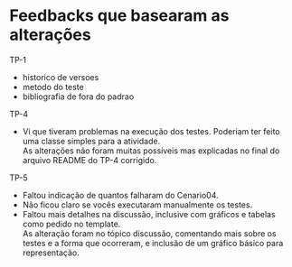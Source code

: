 # Feedbacks que basearam as alterações
TP-1  
- historico de versoes  
- metodo do teste  
- bibliografia de fora do padrao  

TP-4  
- Vi que tiveram problemas na execução dos testes. Poderiam ter feito uma classe simples para a atividade.  
  As alterações não foram muitas possíveis mas explicadas no final do arquivo README do TP-4 corrigido.  

TP-5  
- Faltou indicação de quantos falharam do Cenario04.  
- Não ficou claro se vocês executaram manualmente os testes.  
- Faltou mais detalhes na discussão, inclusive com gráficos e tabelas como pedido no template.  
  As alteração foram no tópico discussão, comentando mais sobre os testes e a forma que ocorreram, e inclusão de um gráfico básico para representação.  
